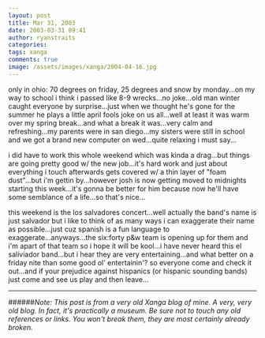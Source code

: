 ```yaml
---
layout: post
title: Mar 31, 2003
date: 2003-03-31 09:41
author: ryanstraits
categories:
tags: xanga
comments: true
image: /assets/images/xanga/2004-04-16.jpg
---
```

only in ohio: 70 degrees on friday, 25 degrees and snow by monday...on my way to school i think i passed like 8-9 wrecks...no joke...old man winter caught everyone by surprise...just when we thought he's gone for the summer he plays a little april fools joke on us all...well at least it was warm over my spring break...and what a break it was...very calm and refreshing...my parents were in san diego...my sisters were still in school and we got a brand new computer on wed...quite relaxing i must say...

<!-- break -->

i did have to work this whole weekend which was kinda a drag...but things are going pretty good w/ the new job...it's hard work and just about everything i touch afterwards gets covered w/ a thin layer of "foam dust"...but i'm gettin by...however josh is now getting moved to midnights starting this week...it's gonna be better for him because now he'll have some semblance of a life...so that's nice...

this weekend is the los salvadores concert...well actually the band's name is just salvador but i like to think of as many ways i can exaggerate their name as possible...just cuz spanish is a fun language to exaggerate...anyways...the six:forty p&amp;w team is opening up for them and i'm apart of that team so i hope it will be kool...i have never heard this el saliviador band...but i hear they are very entertaining...and what better on a friday nite than some good ol' entertainin'? so everyone come and check it out...and if your prejudice against hispanics (or hispanic sounding bands) just come and see us play and then leave...

---

######*Note: This post is from a very old Xanga blog of mine. A very, very old blog. In fact, it's practically a museum. Be sure not to touch any old references or links. You won't break them, they are most certainly already broken.*